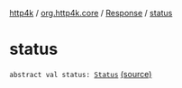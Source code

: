 [http4k](../../index.md) / [org.http4k.core](../index.md) / [Response](index.md) / [status](./status.md)

# status

`abstract val status: `[`Status`](../-status/index.md) [(source)](https://github.com/http4k/http4k/blob/master/http4k-core/src/main/kotlin/org/http4k/core/http.kt#L200)